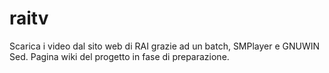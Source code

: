 raitv
=====

Scarica i video dal sito web di RAI grazie ad un batch, SMPlayer e GNUWIN Sed. Pagina wiki del progetto in fase di preparazione.